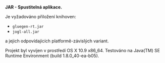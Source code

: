 <b>JAR - Spustitelná aplikace.</b>

Je vyžadováno přiložení knihoven:

* `gluegen-rt.jar`
* `jogl-all.jar`

a jejich odpovídajících platformě-závislých variant.

Projekt byl vyvíjen v prostředí OS X 10.9 x86_64.
Testováno na Java(TM) SE Runtime Environment (build 1.8.0_40-ea-b05).

